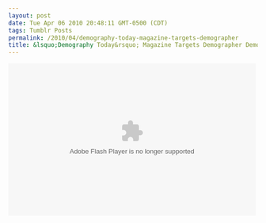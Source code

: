 ```yaml
---
layout: post
date: Tue Apr 06 2010 20:48:11 GMT-0500 (CDT)
tags: Tumblr Posts
permalink: /2010/04/demography-today-magazine-targets-demographer
title: &lsquo;Demography Today&rsquo; Magazine Targets Demographer Demographic - The Onion
---
```


<object classid="clsid:d27cdb6e-ae6d-11cf-96b8-444553540000" codebase="http://download.macromedia.com/pub/shockwave/cabs/flash/swflash.cab#version=9,0,0,0" width="500" height="307" id="orn_player" align="middle"><param name="allowScriptAccess" value="sameDomain"><param name="movie" value="http://media.theonion.com/flash/audio/player/player.swf?soundFile=http%3A%2F%2Fmedia%2Etheonion%2Ecom%2Faudio%2Farticles%2Farticle%2F13300%2F354%5FDemographer%5FToday%5FSun%2Emp3&amp;title=%27Demography%20Today%27%20Magazine%20Targets%20Demographer%20Demographic&amp;date=Sat%2C%20Mar%2008%202008&amp;slug=demography%2Dtoday%2Dmagazine%2Dtargets%2Ddemographer%2Ddemo&amp;autostart=no"><param name="quality" value="high"><param name="bgcolor" value="#ffffff"><embed src="http://media.theonion.com/flash/audio/player/player.swf?soundFile=http%3A%2F%2Fmedia%2Etheonion%2Ecom%2Faudio%2Farticles%2Farticle%2F13300%2F354%5FDemographer%5FToday%5FSun%2Emp3&amp;title=%27Demography%20Today%27%20Magazine%20Targets%20Demographer%20Demographic&amp;date=Sat%2C%20Mar%2008%202008&amp;slug=demography%2Dtoday%2Dmagazine%2Dtargets%2Ddemographer%2Ddemo&amp;autostart=no" quality="high" bgcolor="#ffffff" width="500" height="307" name="player" align="middle" allowscriptaccess="sameDomain" type="application/x-shockwave-flash" pluginspage="http://www.adobe.com/go/getflashplayer"></object>
